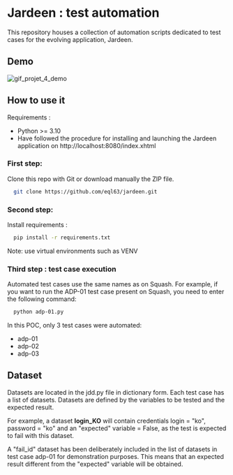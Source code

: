 
# Jardeen : test automation

This repository houses a collection of automation scripts dedicated to test cases for the evolving application, Jardeen. 

## Demo

![gif_projet_4_demo](https://github.com/eql63/jardeen/assets/150632054/851dee1e-fe87-44fa-8859-179b32d1f48e)



## How to use it

Requirements : 
- Python >= 3.10
- Have followed the procedure for installing and launching the Jardeen application on http://localhost:8080/index.xhtml

### First step:
Clone this repo with Git or download manually the ZIP file.

```bash
  git clone https://github.com/eql63/jardeen.git
```
### Second step: 
Install requirements :
```bash
  pip install -r requirements.txt
```
Note: use virtual environments such as VENV

### Third step : test case execution
Automated test cases use the same names as on Squash. For example, if you want to run the ADP-01 test case present on Squash, you need to enter the following command:
```bash
  python adp-01.py
```

In this POC, only 3 test cases were automated:
- adp-01
- adp-02
- adp-03

## Dataset

Datasets are located in the jdd.py file in dictionary form. Each test case has a list of datasets. Datasets are defined by the variables to be tested and the expected result. 

For example, a dataset __login_KO__ will contain credentials login = "ko", password = "ko" and an "expected" variable = False, as the test is expected to fail with this dataset. 

A "fail_id" dataset has been deliberately included in the list of datasets in test case adp-01 for demonstration purposes. This means that an expected result different from the "expected" variable will be obtained.